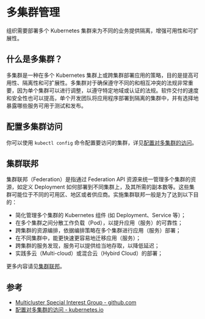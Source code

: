 # 多集群管理

组织需要部署多个 Kubernetes 集群来为不同的业务提供隔离，增强可用性和可扩展性。

## 什么是多集群？

多集群是一种在多个 Kubernetes 集群上或跨集群部署应用的策略，目的是提高可用性、隔离性和可扩展性。多集群对于确保遵守不同的和相互冲突的法规非常重要，因为单个集群可以进行调整，以遵守特定地域或认证的法规。软件交付的速度和安全性也可以提高，单个开发团队将应用程序部署到隔离的集群中，并有选择地暴露哪些服务可用于测试和发布。

## 配置多集群访问

你可以使用 `kubectl config` 命令配置要访问的集群，详见[配置对多集群的访问](https://kubernetes.io/zh/docs/tasks/access-application-cluster/configure-access-multiple-clusters/)。

## 集群联邦

集群联邦（Federation）是指通过 Federation API 资源来统一管理多个集群的资源，如定义 Deployment 如何部署到不同集群上，及其所需的副本数等。这些集群可能位于不同的可用区、地区或者供应商。实施集群联邦一般是为了达到以下目的：

- 简化管理多个集群的 Kubernetes 组件 (如 Deployment、Service 等）；
- 在多个集群之间分散工作负载（Pod），以提升应用（服务）的可靠性；
- 跨集群的资源编排，依据编排策略在多个集群进行应用（服务）部署；
- 在不同集群中，能更快速更容易地迁移应用（服务）；
- 跨集群的服务发现，服务可以提供给当地存取，以降低延迟；
- 实践多云（Multi-cloud）或混合云（Hybird Cloud）的部署；

更多内容请见[集群联邦](../practice/federation.md)。

## 参考

- [Multicluster Special Interest Group - github.com](https://github.com/kubernetes/community/blob/master/sig-multicluster/README.md)
- [配置对多集群的访问 - kubernetes.io](https://kubernetes.io/zh/docs/tasks/access-application-cluster/configure-access-multiple-clusters/)
